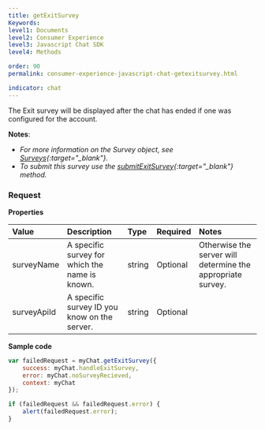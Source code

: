 ```yaml
---
title: getExitSurvey
Keywords:
level1: Documents
level2: Consumer Experience
level3: Javascript Chat SDK
level4: Methods

order: 90
permalink: consumer-experience-javascript-chat-getexitsurvey.html

indicator: chat
---
```


The Exit survey will be displayed after the chat has ended if one was configured for the account.

**Notes**:

- *For more information on the Survey object, see [Surveys](consumer-experience-javascript-chat-surveys.html){:target="_blank"}.*
- *To submit this survey use the [submitExitSurvey](consumer-experience-javascript-chat-submitexitsurvey.html){:target="_blank"} method.*

### Request

**Properties**

| Value | Description | Type | Required | Notes |
| :--- | :--- | :--- | :--- | :--- |
| surveyName | A specific survey for which the name is known. | string | Optional | Otherwise the server will determine the appropriate survey. | 
| surveyApiId | A specific survey ID you know on the server. | string | Optional | |

**Sample code**

```javascript
var failedRequest = myChat.getExitSurvey({
    success: myChat.handleExitSurvey,
    error: myChat.noSurveyRecieved,
    context: myChat
});

if (failedRequest && failedRequest.error) {
    alert(failedRequest.error);
}
```                                                                                                                      

